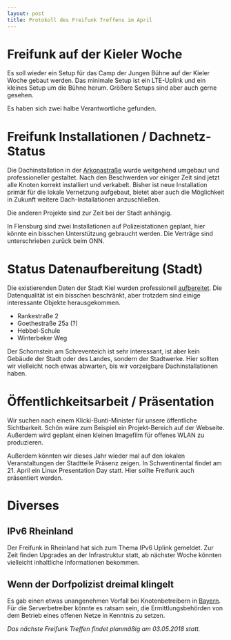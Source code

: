```yaml
---
layout: post
title: Protokoll des Freifunk Treffens im April
---
```

# Freifunk auf der Kieler Woche
Es soll wieder ein Setup für das Camp der Jungen Bühne auf der Kieler Woche gebaut werden. Das minimale Setup ist ein LTE-Uplink und ein kleines Setup um die Bühne herum. Größere Setups sind aber auch gerne gesehen.

Es haben sich zwei halbe Verantwortliche gefunden.

# Freifunk Installationen / Dachnetz-Status

Die Dachinstallation in der [Arkonastraße][1] wurde weitgehend umgebaut und professioneller gestaltet.
Nach den Beschwerden vor einiger Zeit sind jetzt alle Knoten korrekt installiert und verkabelt.
Bisher ist neue Installation primär für die lokale Vernetzung aufgebaut, bietet aber auch die Möglichkeit in Zukunft weitere Dach-Installationen anzuschließen.

Die anderen Projekte sind zur Zeit bei der Stadt anhängig.

In Flensburg sind zwei Installationen auf Polizeistationen geplant, hier könnte ein bisschen Unterstützung gebraucht werden. Die Verträge sind unterschrieben zurück beim ONN.

# Status Datenaufbereitung (Stadt)

Die existierenden Daten der Stadt Kiel wurden professionell [aufbereitet][2]. Die Datenqualität ist ein bisschen beschränkt, aber trotzdem sind einige interessante Objekte herausgekommen.

* Rankestraße 2
* Goethestraße 25a (?)
* Hebbel-Schule
* Winterbeker Weg

Der Schornstein am Schreventeich ist sehr interessant, ist aber kein Gebäude der Stadt oder des Landes, sondern der Stadtwerke. Hier sollten wir vielleicht noch etwas abwarten, bis wir vorzeigbare Dachinstallationen haben.

# Öffentlichkeitsarbeit / Präsentation

Wir suchen nach einem Klicki-Bunti-Minister für unsere öffentliche Sichtbarkeit. Schön wäre zum Beispiel ein Projekt-Bereich auf der Webseite. Außerdem wird geplant einen kleinen Imagefilm für offenes WLAN zu produzieren.

Außerdem könnten wir dieses Jahr wieder mal auf den lokalen Veranstaltungen der Stadtteile Präsenz zeigen. In Schwentinental findet am 21. April ein Linux Presentation Day statt. Hier sollte Freifunk auch präsentiert werden.

# Diverses

## IPv6 Rheinland

Der Freifunk in Rheinland hat sich zum Thema IPv6 Uplink gemeldet. Zur Zeit finden Upgrades an der Infrastruktur statt, ab nächster Woche könnten vielleicht inhaltliche Informationen bekommen.

## Wenn der Dorfpolizist dreimal klingelt

Es gab einen etwas unangenehmen Vorfall bei Knotenbetreibern in [Bayern][3]. Für die Serverbetreiber könnte es ratsam sein, die Ermittlungsbehörden von dem Betrieb eines offenen Netze in Kenntnis zu setzen.

 [1]: https://freifunk.in-kiel.de/blog/2018/03/08/arkonastrasse.html
 [2]: https://gist.github.com/franziskaweng/
 [3]: https://media.ccc.de/v/SFFFAQ

*Das nächste Freifunk Treffen findet planmäßig am 03.05.2018 statt.*
